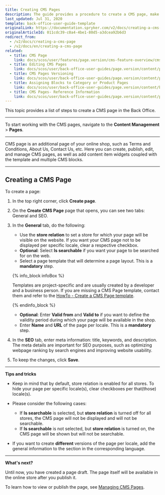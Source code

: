 ```yaml
---
title: Creating CMS Pages
description: The guide provides a procedure to create a CMS page, make it searchable per store in the Back Office.
last_updated: Jul 31, 2020
template: back-office-user-guide-template
originalLink: https://documentation.spryker.com/v2/docs/creating-a-cms-page
originalArticleId: 011cdc39-c0a4-4be1-80d5-a3dcea92b6d3
redirect_from:
  - /v2/docs/creating-a-cms-page
  - /v2/docs/en/creating-a-cms-page
related:
  - title: CMS Page
    link: docs/scos/user/features/page.version/cms-feature-overview/cms-pages-overview.html
  - title: Editing CMS Pages
    link: docs/scos/user/back-office-user-guides/page.version/content/pages/editing-cms-pages.html
  - title: CMS Pages Versioning
    link: docs/scos/user/back-office-user-guides/page.version/content/pages/managing-cms-page-versions.html
  - title: Assigning Blocks to Category or Product Pages
    link: docs/scos/user/back-office-user-guides/page.version/content/blocks/assigning-blocks-to-category-or-product-pages.html
  - title: CMS Pages- Reference Information
    link: docs/scos/user/back-office-user-guides/page.version/content/pages/references/cms-pages-reference-information.html
---
```


This topic provides a list of steps to create a CMS page in the Back Office.
***
To start working with the CMS pages, navigate to the **Content Management** > **Pages**.
***
CMS page is an additional page of your online shop, such as Terms and Conditions, About Us, Contact Us, etc. Here you can create, publish, edit, and manage CMS pages, as well as add content item widgets coupled with the template and multiple CMS blocks.
***
## Creating a CMS Page

To create a page:
1. In the top right corner, click **Create page**.
2. On the **Create CMS Page** page that opens, you can see two tabs: General and SEO.
3. In the **General** tab, do the following:
   * Use the **store relation** to set a store for which your page will be visible on the website. If you want your CMS page not to be displayed per specific locale, clear a respective checkbox.
   * **Optional**: Select **Is searchable** if you want your page to be searched for on the web.
   * Select a page template that will determine a page layout. This is a **mandatory** step.
    
    {% info_block infoBox %}
    
    Templates are project-specific and are usually created by a developer and a business person. If you are missing a CMS Page template, contact them and refer to the [HowTo - Create a CMS Page template](/docs/scos/dev/tutorials/201903.0/howtos/feature-howtos/cms/howto-create-cms-templates.html#adding-a-template-for-a-cms-page).
    
    {% endinfo_block %}

   * **Optional**: Enter **Valid from** and **Valid to** if you want to define the validity period during which your page will be available in the shop.
   * Enter **Name** and **URL** of the page per locale. This is a **mandatory** step.

4. In the **SEO** tab, enter meta information: title, keywords, and description. The meta details are important for SEO purposes, such as optimizing webpage ranking by search engines and improving website usability.
5. To keep the changes, click **Save**.
***

**Tips and tricks**

* Keep in mind that by default, store relation is enabled for all stores. To hide your page per specific locale(s), clear checkboxes per that(those) locale(s).

* Please consider the following cases:
  * If **Is searchable** is selected, but **store relation** is turned off for all stores, the CMS page will not be displayed and will not be searchable.
  * If **Is searchable** is not selected, but **store relation** is turned on, the CMS page will be shown but will not be searchable.

* If you want to create **different** versions of the page per locale, add the general information to the section in the corresponding language.

***

**What's next?**

Until now, you have created a page draft. The page itself will be available in the online store after you publish it.

To learn how to view or publish the page, see [Managing CMS Pages](/docs/scos/user/back-office-user-guides/{{page.version}}/content/pages/managing-cms-pages.html).
